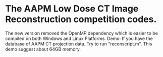# The AAPM Low Dose CT Image Reconstruction competition codes.
The new version removed the OpenMP dependency which is easier to be compiled on both Windows and Linux Platforms. 
Demo: If you have the database of AAPM CT projection data. Try to run "reconscript.m". This demo suggest about 64GB memory.
